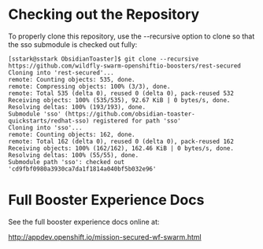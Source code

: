 # Checking out the Repository
To properly clone this repository, use the --recursive option to clone so that the sso submodule is checked out fully:

```
[sstark@sstark ObsidianToaster]$ git clone --recursive https://github.com/wildfly-swarm-openshiftio-boosters/rest-secured
Cloning into 'rest-secured'...
remote: Counting objects: 535, done.
remote: Compressing objects: 100% (3/3), done.
remote: Total 535 (delta 0), reused 0 (delta 0), pack-reused 532
Receiving objects: 100% (535/535), 92.67 KiB | 0 bytes/s, done.
Resolving deltas: 100% (193/193), done.
Submodule 'sso' (https://github.com/obsidian-toaster-quickstarts/redhat-sso) registered for path 'sso'
Cloning into 'sso'...
remote: Counting objects: 162, done.
remote: Total 162 (delta 0), reused 0 (delta 0), pack-reused 162
Receiving objects: 100% (162/162), 162.46 KiB | 0 bytes/s, done.
Resolving deltas: 100% (55/55), done.
Submodule path 'sso': checked out 'cd9fbf0980a3930ca7da1f1814a040bf5b032e96'
```

# Full Booster Experience Docs
See the full booster experience docs online at:

<http://appdev.openshift.io/mission-secured-wf-swarm.html>
